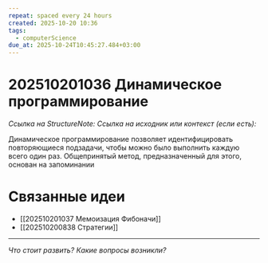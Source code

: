 ```yaml
---
repeat: spaced every 24 hours
created: 2025-10-20 10:36
tags:
  - computerScience
due_at: 2025-10-24T10:45:27.484+03:00
---
```

# 202510201036 Динамическое программирование

*Ссылка на StructureNote:*
*Ссылка на исходник или контекст (если есть):*

Динамическое программирование позволяет идентифицировать повторяющиеся подзадачи, чтобы можно было выполнить каждую всего один раз. Общепринятый метод, предназначенный для этого, основан на запоминании

# Связанные идеи

- [[202510201037 Мемоизация Фибоначи]]
- [[202510200838 Стратегии]]

---

*Что стоит развить? Какие вопросы возникли?*
